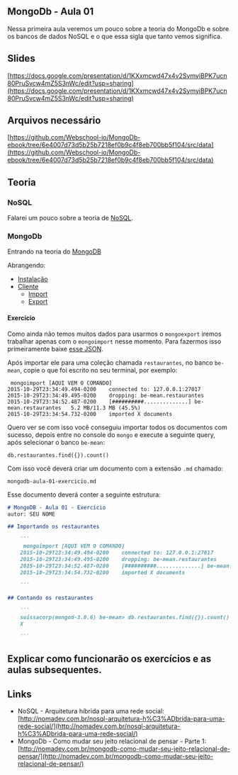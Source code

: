 ## MongoDb - Aula 01

Nessa primeira aula veremos um pouco sobre a teoria do MongoDb e sobre os bancos de dados NoSQL e o que essa sigla que tanto vemos significa.

## Slides

[https://docs.google.com/presentation/d/1KXxmcwd47x4v2SymyiBPK7ucn80PruSvcw4mZ5S3nWc/edit?usp=sharing](https://docs.google.com/presentation/d/1KXxmcwd47x4v2SymyiBPK7ucn80PruSvcw4mZ5S3nWc/edit?usp=sharing)

## Arquivos necessário

[https://github.com/Webschool-io/MongoDb-ebook/tree/6e4007d73d5b25b7218ef0b9c4f8eb700bb5f104/src/data](https://github.com/Webschool-io/MongoDb-ebook/tree/6e4007d73d5b25b7218ef0b9c4f8eb700bb5f104/src/data)

## Teoria

### NoSQL

Falarei um pouco sobre a teoria de [NoSQL](./../../module-mongodb/theory-nosql.md).

### MongoDb

Entrando na teoria do [MongoDB](./../../module-mongodb/theory-mongodb.md)

Abrangendo:

- [Instalação](./../../module-mongodb/installation.md)
- [Cliente](./../../module-mongodb/mongodb-client.md)
  - [Import](./../../module-mongodb/export_import.md#mongoimport)
  - [Export](./../../module-mongodb/export_import.md#mongoexport)

#### Exercício

Como ainda não temos muitos dados para usarmos o `mongoexport` iremos trabalhar apenas com o `mongoimport` nesse momento. Para fazermos isso primeiramente baixe [esse JSON](https://raw.githubusercontent.com/vitormarcal/MongoDb-ebook/master/src/data/restaurantes.json).

Após importar ele para uma coleção chamada `restaurantes`, no banco `be-mean`, copie o que foi escrito no seu terminal, por exemplo:

```
 mongoimport [AQUI VEM O COMANDO]
2015-10-29T23:34:49.494-0200    connected to: 127.0.0.1:27017
2015-10-29T23:34:49.495-0200    dropping: be-mean.restaurantes
2015-10-29T23:34:52.487-0200    [##########..............] be-mean.restaurantes   5.2 MB/11.3 MB (45.5%)
2015-10-29T23:34:54.732-0200    imported X documents

```

Quero ver se com isso você conseguiu importar todos os documentos com sucesso, depois entre no console do `mongo` e execute a seguinte query, após selecionar o banco `be-mean`:

```
db.restaurantes.find({}).count()
```

Com isso você deverá criar um documento com a extensão `.md` chamado:

```
mongodb-aula-01-exercicio.md
```

Esse documento deverá conter a seguinte estrutura:

```md
# MongoDB - Aula 01 - Exercício
autor: SEU NOME

## Importando os restaurantes

    ```
     mongoimport [AQUI VEM O COMANDO]
    2015-10-29T23:34:49.494-0200    connected to: 127.0.0.1:27017
    2015-10-29T23:34:49.495-0200    dropping: be-mean.restaurantes
    2015-10-29T23:34:52.487-0200    [##########..............] be-mean.restaurantes   5.2 MB/11.3 MB (45.5%)
    2015-10-29T23:34:54.732-0200    imported X documents

    ```

## Contando os restaurantes

    ```
    suissacorp(mongod-3.0.6) be-mean> db.restaurantes.find({}).count()
    X

    ```

```

## Explicar como funcionarão os exercícios e as aulas subsequentes.

## Links

- NoSQL - Arquitetura híbrida para uma rede social: [http://nomadev.com.br/nosql-arquitetura-h%C3%ADbrida-para-uma-rede-social/](http://nomadev.com.br/nosql-arquitetura-h%C3%ADbrida-para-uma-rede-social/)
- MongoDb - Como mudar seu jeito relacional de pensar - Parte 1: [http://nomadev.com.br/mongodb-como-mudar-seu-jeito-relacional-de-pensar/](http://nomadev.com.br/mongodb-como-mudar-seu-jeito-relacional-de-pensar/)

